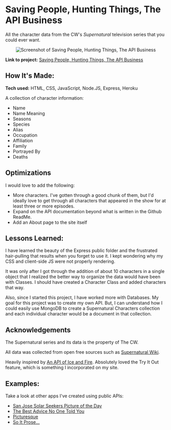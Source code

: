# Saving People, Hunting Things, The API Business
All the character data from the CW's *Supernatural* television series that you could ever want.

<p align="center">
<img alt="Screenshot of Saving People, Hunting Things, The API Business" src="https://user-images.githubusercontent.com/111663583/201507344-ad0ea063-1408-4794-ad52-dde4f7f3b189.gif"></img>
</p>

**Link to project:** [Saving People, Hunting Things, The API Business](https://supernatural-the-api-business.onrender.com/)

## How It's Made:

**Tech used:** HTML, CSS, JavaScript, Node.JS, Express, Heroku

A collection of character information:

- Name
- Name Meaning
- Seasons
- Species
- Alias
- Occupation
- Affiliation
- Family
- Portrayed By
- Deaths

## Optimizations

I would love to add the following:
- More characters. I've gotten through a good chunk of them, but I'd ideally love to get through all characters that appeared in the show for at least three or more episodes.
- Expand on the API documentation beyond what is written in the Github ReadMe.
- Add an About page to the site itself

## Lessons Learned:
I have learned the beauty of the Express public folder and the frustrated hair-pulling that results when you forget to use it. I kept wondering why my CSS and client-side JS were not properly rendering. 

It was only after I got through the addition of about 10 characters in a single object that I realized the better way to organize the data would have been with Classes. I should have created a Character Class and added characters that way.

Also, since I started this project, I have worked more with Databases. My goal for this project was to create my own API. But, I can understand how I could easily use MongoDB to create a Supernatural Characters collection and each individual character would be a document in that collection.

## Acknowledgements
The Supernatural series and its data is the property of The CW.

All data was collected from open free sources such as [Supernatural Wiki](https://supernatural.fandom.com/wiki/Supernatural_Wiki).

Heavily inspired by [An API of Ice and Fire](https://anapioficeandfire.com/). Absolutely loved the Try It Out feature, which is something I incorporated on my site.

## Examples:
Take a look at other apps I've created using public APIs:

- [San Jose Solar Seekers Picture of the Day](https://github.com/nicoledicochea/nasa-picture-of-the-day)
- [The Best Advice No One Told You](https://github.com/nicoledicochea/advice-bot)
- [Picturesque](https://github.com/nicoledicochea/picturesque-pixabay-api)
- [So It Prose...](https://github.com/nicoledicochea/poetry-api)
